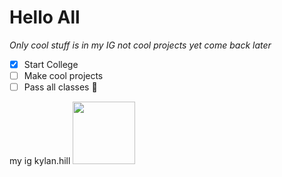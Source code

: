 # Hello All

_Only cool stuff is in my IG not cool projects yet come back later_
- [x] Start College
- [ ] Make cool projects
- [ ] Pass all classes :tada:
<footer>
 my ig kylan.hill
<img src="https://upload.wikimedia.org/wikipedia/commons/thumb/a/a5/Instagram_icon.png/600px-Instagram_icon.png?20200512141346" width="100" height="100">
</footer>
